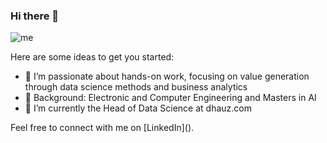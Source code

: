 ### Hi there 👋

<picture>
 <source media="(prefers-color-scheme: dark)" srcset="YOUR-DARKMODE-IMAGE">
 <source media="(prefers-color-scheme: light)" srcset="YOUR-LIGHTMODE-IMAGE">
 <img alt="me" src="https://avatars.githubusercontent.com/u/43235719?v=4">
</picture>

Here are some ideas to get you started:

- 🔭 I’m passionate about hands-on work, focusing on value generation through data science methods and business analytics
- 💬 Background: Electronic and Computer Engineering and Masters in AI
- 🧠 I’m currently the Head of Data Science at dhauz.com

Feel free to connect with me on [LinkedIn]([<Your LinkedIn Profile Link>](https://www.linkedin.com/in/lucasribeirodeabreu/)).

